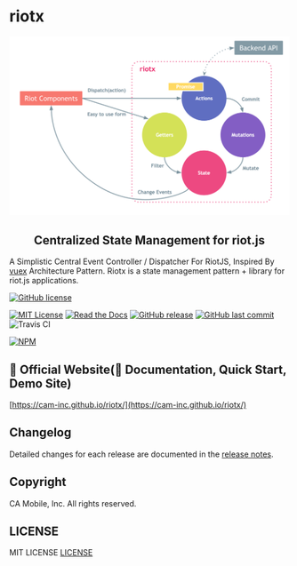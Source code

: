 # riotx

![riotx](art/riotx.png)

<h2 align="center">Centralized State Management for riot.js</h2>

A Simplistic Central Event Controller / Dispatcher For RiotJS, Inspired By [vuex](https://github.com/vuejs/vuex) Architecture Pattern.
Riotx is a state management pattern + library for riot.js applications.


[![GitHub license](https://img.shields.io/github/license/cam-inc/riotx.svg)](https://github.com/cam-inc/riotx/blob/develop/LICENSE)

[![MIT License](http://img.shields.io/badge/license-MIT-blue.svg?style=flat)](LICENSE)
[![Read the Docs](https://img.shields.io/readthedocs/pip.svg)](https://cam-inc.github.io/riotx/)
[![GitHub release](https://img.shields.io/github/release/cam-inc/riotx.svg)]()
[![GitHub last commit](https://img.shields.io/github/last-commit/cam-inc/riotx.svg)]()
![Travis CI](https://img.shields.io/travis/cam-inc/riotx/develop.svg)

[![NPM](https://nodei.co/npm/riotx.png?downloads=true&downloadRank=true&stars=true)](https://nodei.co/npm/riotx/)


## 🔎 Official Website(📙 Documentation, Quick Start, Demo Site)

[https://cam-inc.github.io/riotx/](https://cam-inc.github.io/riotx/)

## Changelog

Detailed changes for each release are documented in the [release notes](https://github.com/cam-inc/riotx/releases).

## Copyright

CA Mobile, Inc. All rights reserved.

## LICENSE

MIT LICENSE [LICENSE](LICENSE)
